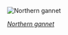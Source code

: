 
![Northern gannet](https://upload.wikimedia.org/wikipedia/commons/thumb/f/f8/Northern_Gannet_with_nest_material.jpg/675px-Northern_Gannet_with_nest_material.jpg)

*[Northern gannet](https://wikipedia.org/wiki/File:Northern_Gannet_with_nest_material.jpg)*
